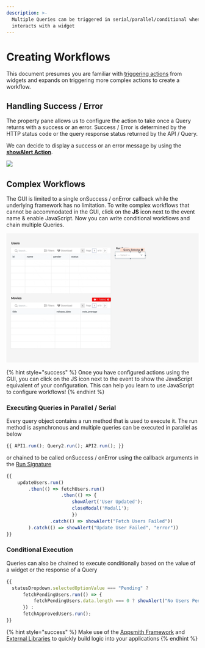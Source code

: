 ```yaml
---
description: >-
  Multiple Queries can be triggered in serial/parallel/conditional when a user
  interacts with a widget
---
```


# Creating Workflows

This document presumes you are familiar with [triggering actions](../capturing-data-write/#triggering-updates) from widgets and expands on triggering more complex actions to create a workflow.

## Handling Success / Error

The property pane allows us to configure the action to take once a Query returns with a success or an error. Success / Error is determined by the HTTP status code or the query response status returned by the API / Query.

We can decide to display a success or an error message by using the [**showAlert Action**](../../framework-reference/show-alert.md).

![](<../../.gitbook/assets/error handling.gif>)

## Complex Workflows

The GUI is limited to a single onSuccess / onError callback while the underlying framework has no limitation. To write complex workflows that cannot be accommodated in the GUI, click on the **JS** icon next to the event name & enable JavaScript. Now you can write conditional workflows and chain multiple Queries.

![](<../../.gitbook/assets/conditional query.gif>)

{% hint style="success" %}
Once you have configured actions using the GUI, you can click on the JS icon next to the event to show the JavaScript equivalent of your configuration. This can help you learn to use JavaScript to configure workflows!
{% endhint %}

### Executing Queries in Parallel / Serial

Every query object contains a run method that is used to execute it. The run method is asynchronous and multiple queries can be executed in parallel as below

```javascript
{{ API1.run(); Query2.run(); API2.run(); }}
```

or chained to be called onSuccess / onError using the callback arguments in the [Run Signature](../../framework-reference/run.md)

```javascript
{{ 
    updateUsers.run()
	    .then(() => fetchUsers.run()
	                .then(() => { 
	                    showAlert('User Updated'); 
	                    closeModal('Modal1'); 
		                })
				.catch(() => showAlert("Fetch Users Failed"))
	    ).catch(() => showAlert("Update User Failed", "error")) 
}}
```

### Conditional Execution

Queries can also be chained to execute conditionally based on the value of a widget or the response of a Query

```javascript
{{ 
  statusDropdown.selectedOptionValue === "Pending" ?
      fetchPendingUsers.run(() => {
          fetchPendingUsers.data.length === 0 ? showAlert("No Users Pending Approval", "info") : showAlert("Fetched Users", "success");
      }) :
      fetchApprovedUsers.run();
}}
```

{% hint style="success" %}
Make use of the [Appsmith Framework](appsmith-framework.md) and [External Libraries](ext-libraries.md) to quickly build logic into your applications
{% endhint %}
